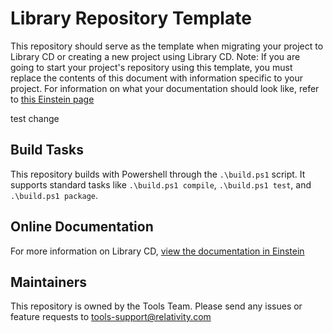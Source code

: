 # Library Repository Template

This repository should serve as the template when migrating your project to Library CD or creating a new project using Library CD.
Note: If you are going to start your project's repository using this template, you must replace the contents of this document with information specific to your project. For information on what your documentation should look like, refer to [this Einstein page](https://einstein.kcura.com/x/RglUB)

test change

## Build Tasks

This repository builds with Powershell through the `.\build.ps1` script. 
It supports standard tasks like `.\build.ps1 compile`, `.\build.ps1 test`, and `.\build.ps1 package`.

## Online Documentation

For more information on Library CD, [view the documentation in Einstein](https://einstein.kcura.com/x/Kj-bC)

## Maintainers

This repository is owned by the Tools Team. Please send any issues or feature requests to tools-support@relativity.com